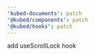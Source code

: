 ```yaml
---
'kubed-documents': patch
'@kubed/components': patch
'@kubed/hooks': patch
---
```


add useScrollLock hook
